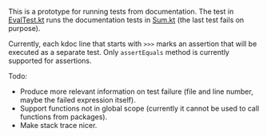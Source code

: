 This is a prototype for running tests from documentation.
The test in [EvalTest.kt](src/test/kotlin/EvalTest.kt) runs the documentation tests in [Sum.kt](src/main/kotlin/Sum.kt) (the last test fails on purpose).

Currently, each kdoc line that starts with ``>>>`` marks an assertion that will be executed as a separate test.
Only ```assertEquals``` method is currently supported for assertions.


Todo: 
- Produce more relevant information on test failure (file and line number, maybe the failed expression itself).
- Support functions not in global scope (currently it cannot be used to call functions from packages).
- Make stack trace nicer.